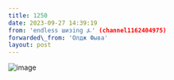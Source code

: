 ```yaml
---
title: 1250
date: 2023-09-27 14:39:19
from: 'endless шизing ⍼' (channel1162404975)
forwarded\_from: 'Олдж Фыва'
layout: post
---
```


![image](photos/photo_168@27-09-2023_14-39-19.jpg)


